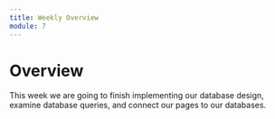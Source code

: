 ```yaml
---
title: Weekly Overview
module: 7
---
```


# Overview <br />

This week we are going to finish implementing our database design, examine database queries, and connect our pages to our databases.
